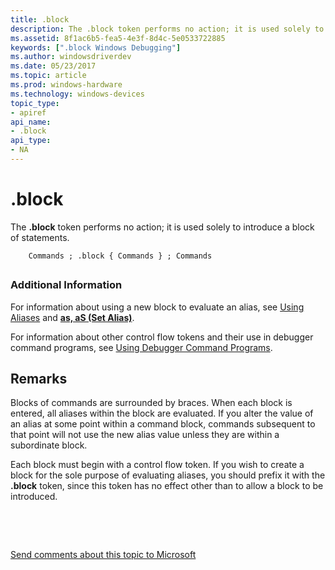 ```yaml
---
title: .block
description: The .block token performs no action; it is used solely to introduce a block of statements.
ms.assetid: 8f1ac6b5-fea5-4e3f-8d4c-5e0533722885
keywords: [".block Windows Debugging"]
ms.author: windowsdriverdev
ms.date: 05/23/2017
ms.topic: article
ms.prod: windows-hardware
ms.technology: windows-devices
topic_type:
- apiref
api_name:
- .block
api_type:
- NA
---
```


# .block


The **.block** token performs no action; it is used solely to introduce a block of statements.

```
    Commands ; .block { Commands } ; Commands 
```

## <span id="ddk_token_block_dbg"></span><span id="DDK_TOKEN_BLOCK_DBG"></span>


### <span id="Additional_Information"></span><span id="additional_information"></span><span id="ADDITIONAL_INFORMATION"></span>Additional Information

For information about using a new block to evaluate an alias, see [Using Aliases](using-aliases.md) and [**as, aS (Set Alias)**](as--as--set-alias-.md).

For information about other control flow tokens and their use in debugger command programs, see [Using Debugger Command Programs](using-debugger-command-programs.md).

Remarks
-------

Blocks of commands are surrounded by braces. When each block is entered, all aliases within the block are evaluated. If you alter the value of an alias at some point within a command block, commands subsequent to that point will not use the new alias value unless they are within a subordinate block.

Each block must begin with a control flow token. If you wish to create a block for the sole purpose of evaluating aliases, you should prefix it with the **.block** token, since this token has no effect other than to allow a block to be introduced.

 

 

[Send comments about this topic to Microsoft](mailto:wsddocfb@microsoft.com?subject=Documentation%20feedback%20[debugger\debugger]:%20.block%20%20RELEASE:%20%285/15/2017%29&body=%0A%0APRIVACY%20STATEMENT%0A%0AWe%20use%20your%20feedback%20to%20improve%20the%20documentation.%20We%20don't%20use%20your%20email%20address%20for%20any%20other%20purpose,%20and%20we'll%20remove%20your%20email%20address%20from%20our%20system%20after%20the%20issue%20that%20you're%20reporting%20is%20fixed.%20While%20we're%20working%20to%20fix%20this%20issue,%20we%20might%20send%20you%20an%20email%20message%20to%20ask%20for%20more%20info.%20Later,%20we%20might%20also%20send%20you%20an%20email%20message%20to%20let%20you%20know%20that%20we've%20addressed%20your%20feedback.%0A%0AFor%20more%20info%20about%20Microsoft's%20privacy%20policy,%20see%20http://privacy.microsoft.com/default.aspx. "Send comments about this topic to Microsoft")





